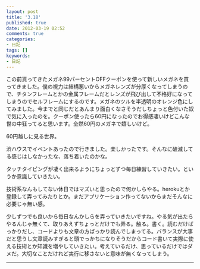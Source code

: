 ```yaml
---
layout: post
title: '3.18'
published: true
date: 2012-03-19 02:52
comments: true
categories:
- 日記
tags: []
keywords:
- 日記
---
```

この前貰ってきたメガネ99パーセントOFFクーポンを使って新しいメガネを買ってきました。僕の視力は結構悪いからメガネレンズが分厚くなってしまうので、チタンフレームとかの金属フレームだとレンズが飛び出して不格好になってしまうのでセルフレームにするのです。メガネのツルを半透明のオレンジ色にしてみました。今までと同じだとあんまり面白くなさそうだしちょっと色付いた奴で気に入ったのを。クーポン使ったら60円になったのでお得感凄いけどこんな世の中狂ってると思います。全然60円のメガネで嬉しいけど。

60円越しに見る世界。

渋ハウスでイベントあったので行きました。楽しかったです。そんなに破滅してる感じはしなかったな、落ち着いたのかな。

タッチタイピングが凄く出来るようにちょっとずつ毎日練習していきたい。というか意識していきたい。

技術系なんもしてない休日ではマズいと思ったので何かしらやる。herokuとか登録して弄ってみたりとか。まだアプリケーション作ってないからまだそんなに必要じゃ無い感。

少しずつでも良いから毎日なんかしらを弄っていきたいですね。やる気が出たらやるんじゃ無くて、取りあえずちょっとだけでも弄る。触る。書く。読むだけばっかりだし、コードよりも文章の方ばっかり読んでしまってる。バランスが大事だと思うし文章読みすぎると頭でっかちになりそうだからコード書いて実際に使える技術とか知識を増やしていきたい。考えているだけ、思っているだけではダメだ。大切なことだけれど実行に移さないと意味が無くなってしまう。

---

